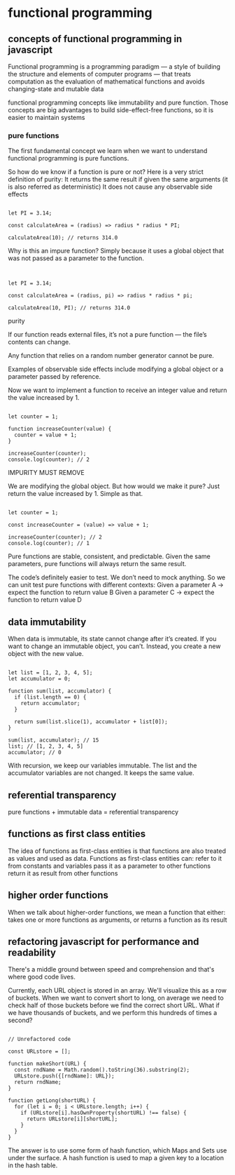# functional programming

## concepts of functional programming in javascript

Functional programming is a programming paradigm — a style of building the structure and elements of computer programs — that treats computation as the evaluation of mathematical functions and avoids changing-state and mutable data 

functional programming concepts like immutability and pure function. Those concepts are big advantages to build side-effect-free functions, so it is easier to maintain systems

### pure functions

The first fundamental concept we learn when we want to understand functional programming is pure functions.

So how do we know if a function is pure or not? Here is a very strict definition of purity:
It returns the same result if given the same arguments (it is also referred as deterministic)
It does not cause any observable side effects


```JS

let PI = 3.14;

const calculateArea = (radius) => radius * radius * PI;

calculateArea(10); // returns 314.0

```

Why is this an impure function? Simply because it uses a global object that was not passed as a parameter to the function.

```JS


let PI = 3.14;

const calculateArea = (radius, pi) => radius * radius * pi;

calculateArea(10, PI); // returns 314.0

```

purity

If our function reads external files, it’s not a pure function — the file’s contents can change.

Any function that relies on a random number generator cannot be pure.

Examples of observable side effects include modifying a global object or a parameter passed by reference.

Now we want to implement a function to receive an integer value and return the value increased by 1.

```JS

let counter = 1;

function increaseCounter(value) {
  counter = value + 1;
}

increaseCounter(counter);
console.log(counter); // 2

```

IMPURITY MUST REMOVE

We are modifying the global object. But how would we make it pure? Just return the value increased by 1. Simple as that.

```JS

let counter = 1;

const increaseCounter = (value) => value + 1;

increaseCounter(counter); // 2
console.log(counter); // 1

```

Pure functions are stable, consistent, and predictable. Given the same parameters, pure functions will always return the same result. 

The code’s definitely easier to test. We don’t need to mock anything. So we can unit test pure functions with different contexts:
Given a parameter A → expect the function to return value B
Given a parameter C → expect the function to return value D

## data immutability

When data is immutable, its state cannot change after it’s created. If you want to change an immutable object, you can’t. Instead, you create a new object with the new value.


```JS

let list = [1, 2, 3, 4, 5];
let accumulator = 0;

function sum(list, accumulator) {
  if (list.length == 0) {
    return accumulator;
  }

  return sum(list.slice(1), accumulator + list[0]);
}

sum(list, accumulator); // 15
list; // [1, 2, 3, 4, 5]
accumulator; // 0

```

With recursion, we keep our variables immutable. The list and the accumulator variables are not changed. It keeps the same value.

## referential transparency

pure functions + immutable data = referential transparency

## functions as first class entities

The idea of functions as first-class entities is that functions are also treated as values and used as data.
Functions as first-class entities can:
refer to it from constants and variables
pass it as a parameter to other functions
return it as result from other functions

## higher order functions

When we talk about higher-order functions, we mean a function that either:
takes one or more functions as arguments, or
returns a function as its result

## refactoring javascript for performance and readability

There's a middle ground between speed and comprehension and that's where good code lives.

Currently, each URL object is stored in an array. We'll visualize this as a row of buckets. When we want to convert short to long, on average we need to check half of those buckets before we find the correct short URL. What if we have thousands of buckets, and we perform this hundreds of times a second?

```JS

// Unrefactored code

const URLstore = [];

function makeShort(URL) {
  const rndName = Math.random().toString(36).substring(2);
  URLstore.push({[rndName]: URL});
  return rndName;
}

function getLong(shortURL) {
  for (let i = 0; i < URLstore.length; i++) {
    if (URLstore[i].hasOwnProperty(shortURL) !== false) {
      return URLstore[i][shortURL];
    }
  }
}

```

The answer is to use some form of hash function, which Maps and Sets use under the surface. A hash function is used to map a given key to a location in the hash table.
